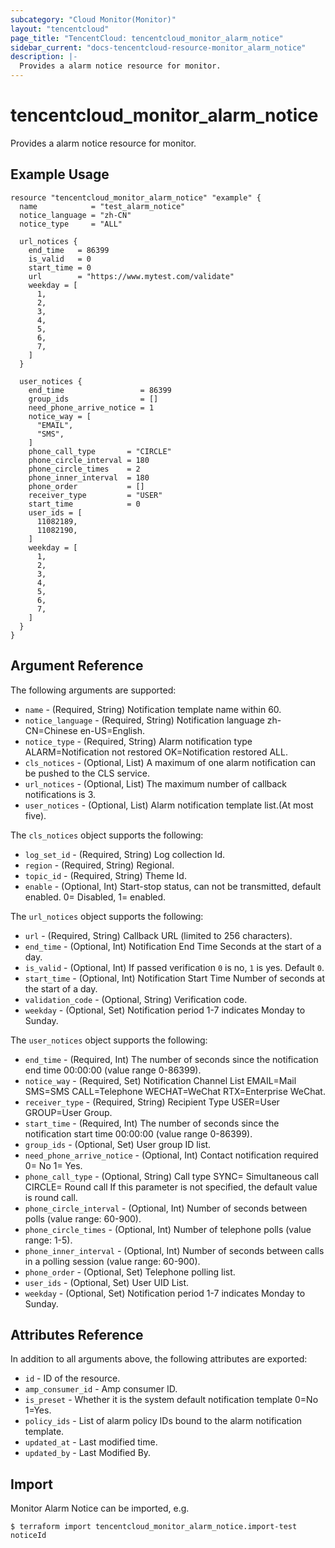```yaml
---
subcategory: "Cloud Monitor(Monitor)"
layout: "tencentcloud"
page_title: "TencentCloud: tencentcloud_monitor_alarm_notice"
sidebar_current: "docs-tencentcloud-resource-monitor_alarm_notice"
description: |-
  Provides a alarm notice resource for monitor.
---
```


# tencentcloud_monitor_alarm_notice

Provides a alarm notice resource for monitor.

## Example Usage

```hcl
resource "tencentcloud_monitor_alarm_notice" "example" {
  name            = "test_alarm_notice"
  notice_language = "zh-CN"
  notice_type     = "ALL"

  url_notices {
    end_time   = 86399
    is_valid   = 0
    start_time = 0
    url        = "https://www.mytest.com/validate"
    weekday = [
      1,
      2,
      3,
      4,
      5,
      6,
      7,
    ]
  }

  user_notices {
    end_time                 = 86399
    group_ids                = []
    need_phone_arrive_notice = 1
    notice_way = [
      "EMAIL",
      "SMS",
    ]
    phone_call_type       = "CIRCLE"
    phone_circle_interval = 180
    phone_circle_times    = 2
    phone_inner_interval  = 180
    phone_order           = []
    receiver_type         = "USER"
    start_time            = 0
    user_ids = [
      11082189,
      11082190,
    ]
    weekday = [
      1,
      2,
      3,
      4,
      5,
      6,
      7,
    ]
  }
}
```

## Argument Reference

The following arguments are supported:

* `name` - (Required, String) Notification template name within 60.
* `notice_language` - (Required, String) Notification language zh-CN=Chinese en-US=English.
* `notice_type` - (Required, String) Alarm notification type ALARM=Notification not restored OK=Notification restored ALL.
* `cls_notices` - (Optional, List) A maximum of one alarm notification can be pushed to the CLS service.
* `url_notices` - (Optional, List) The maximum number of callback notifications is 3.
* `user_notices` - (Optional, List) Alarm notification template list.(At most five).

The `cls_notices` object supports the following:

* `log_set_id` - (Required, String) Log collection Id.
* `region` - (Required, String) Regional.
* `topic_id` - (Required, String) Theme Id.
* `enable` - (Optional, Int) Start-stop status, can not be transmitted, default enabled. 0= Disabled, 1= enabled.

The `url_notices` object supports the following:

* `url` - (Required, String) Callback URL (limited to 256 characters).
* `end_time` - (Optional, Int) Notification End Time Seconds at the start of a day.
* `is_valid` - (Optional, Int) If passed verification `0` is no, `1` is yes. Default `0`.
* `start_time` - (Optional, Int) Notification Start Time Number of seconds at the start of a day.
* `validation_code` - (Optional, String) Verification code.
* `weekday` - (Optional, Set) Notification period 1-7 indicates Monday to Sunday.

The `user_notices` object supports the following:

* `end_time` - (Required, Int) The number of seconds since the notification end time 00:00:00 (value range 0-86399).
* `notice_way` - (Required, Set) Notification Channel List EMAIL=Mail SMS=SMS CALL=Telephone WECHAT=WeChat RTX=Enterprise WeChat.
* `receiver_type` - (Required, String) Recipient Type USER=User GROUP=User Group.
* `start_time` - (Required, Int) The number of seconds since the notification start time 00:00:00 (value range 0-86399).
* `group_ids` - (Optional, Set) User group ID list.
* `need_phone_arrive_notice` - (Optional, Int) Contact notification required 0= No 1= Yes.
* `phone_call_type` - (Optional, String) Call type SYNC= Simultaneous call CIRCLE= Round call If this parameter is not specified, the default value is round call.
* `phone_circle_interval` - (Optional, Int) Number of seconds between polls (value range: 60-900).
* `phone_circle_times` - (Optional, Int) Number of telephone polls (value range: 1-5).
* `phone_inner_interval` - (Optional, Int) Number of seconds between calls in a polling session (value range: 60-900).
* `phone_order` - (Optional, Set) Telephone polling list.
* `user_ids` - (Optional, Set) User UID List.
* `weekday` - (Optional, Set) Notification period 1-7 indicates Monday to Sunday.

## Attributes Reference

In addition to all arguments above, the following attributes are exported:

* `id` - ID of the resource.
* `amp_consumer_id` - Amp consumer ID.
* `is_preset` - Whether it is the system default notification template 0=No 1=Yes.
* `policy_ids` - List of alarm policy IDs bound to the alarm notification template.
* `updated_at` - Last modified time.
* `updated_by` - Last Modified By.


## Import

Monitor Alarm Notice can be imported, e.g.

```
$ terraform import tencentcloud_monitor_alarm_notice.import-test noticeId
```

